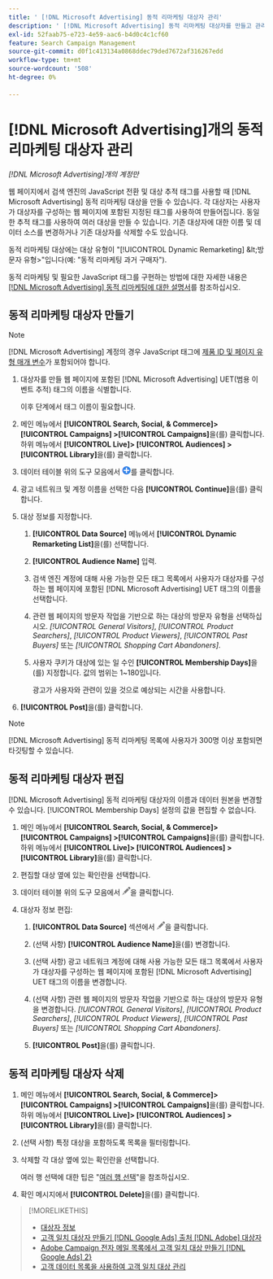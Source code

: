 ```yaml
---
title: ' [!DNL Microsoft Advertising] 동적 리마케팅 대상자 관리'
description: ' [!DNL Microsoft Advertising] 동적 리마케팅 대상자를 만들고 관리하는 방법을 알아봅니다.'
exl-id: 52faab75-e723-4e59-aac6-b4d0c4c1cf60
feature: Search Campaign Management
source-git-commit: d0f1c413134a0868ddec79ded7672af316267edd
workflow-type: tm+mt
source-wordcount: '508'
ht-degree: 0%

---
```


# [!DNL Microsoft Advertising]개의 동적 리마케팅 대상자 관리

*[!DNL Microsoft Advertising]개의 계정만*

웹 페이지에서 검색 엔진의 JavaScript 전환 및 대상 추적 태그를 사용할 때 [!DNL Microsoft Advertising] 동적 리마케팅 대상을 만들 수 있습니다. 각 대상자는 사용자가 대상자를 구성하는 웹 페이지에 포함된 지정된 태그를 사용하여 만들어집니다. 동일한 추적 태그를 사용하여 여러 대상을 만들 수 있습니다. 기존 대상자에 대한 이름 및 데이터 소스를 변경하거나 기존 대상자를 삭제할 수도 있습니다.

동적 리마케팅 대상에는 대상 유형이 &quot;[!UICONTROL Dynamic Remarketing] \&lt;방문자 유형\>&quot;입니다(예: &quot;동적 리마케팅 과거 구매자&quot;).

동적 리마케팅 및 필요한 JavaScript 태그를 구현하는 방법에 대한 자세한 내용은 [[!DNL Microsoft Advertising] 동적 리마케팅에 대한 설명서](https://help.ads.microsoft.com/#apex/ads/en/56910)를 참조하십시오.

## 동적 리마케팅 대상자 만들기

>[!NOTE]
>
>[!DNL Microsoft Advertising] 계정의 경우 JavaScript 태그에 [제품 ID 및 페이지 유형 매개 변수](https://help.ads.microsoft.com/#apex/ads/en/56910/1/#exp85)가 포함되어야 합니다.

1. 대상자를 만들 웹 페이지에 포함된 [!DNL Microsoft Advertising] UET(범용 이벤트 추적) 태그의 이름을 식별합니다.

   이후 단계에서 태그 이름이 필요합니다.

1. 메인 메뉴에서 **[!UICONTROL Search, Social, & Commerce]> [!UICONTROL Campaigns] >[!UICONTROL Campaigns]**&#x200B;을(를) 클릭합니다. 하위 메뉴에서 **[!UICONTROL Live]> [!UICONTROL Audiences] >[!UICONTROL Library]**&#x200B;을(를) 클릭합니다.

1. 데이터 테이블 위의 도구 모음에서 ![만들기](/help/search-social-commerce/assets/add.png "만들기")를 클릭합니다.

1. 광고 네트워크 및 계정 이름을 선택한 다음 **[!UICONTROL Continue]**&#x200B;을(를) 클릭합니다.

1. 대상 정보를 지정합니다.

   1. **[!UICONTROL Data Source]** 메뉴에서 **[!UICONTROL Dynamic Remarketing List]**&#x200B;을(를) 선택합니다.

   1. **[!UICONTROL Audience Name]** 입력.

   1. 검색 엔진 계정에 대해 사용 가능한 모든 태그 목록에서 사용자가 대상자를 구성하는 웹 페이지에 포함된 [!DNL Microsoft Advertising] UET 태그의 이름을 선택합니다.

   1. 관련 웹 페이지의 방문자 작업을 기반으로 하는 대상의 방문자 유형을 선택하십시오. *[!UICONTROL General Visitors]*, *[!UICONTROL Product Searchers]*, *[!UICONTROL Product Viewers]*, *[!UICONTROL Past Buyers]* 또는 *[!UICONTROL Shopping Cart Abandoners]*.

   1. 사용자 쿠키가 대상에 있는 일 수인 **[!UICONTROL Membership Days]**&#x200B;을(를) 지정합니다. 값의 범위는 1~180입니다.

      광고가 사용자와 관련이 있을 것으로 예상되는 시간을 사용합니다.

1. **[!UICONTROL Post]**&#x200B;을(를) 클릭합니다.

>[!NOTE]
>
>[!DNL Microsoft Advertising] 동적 리마케팅 목록에 사용자가 300명 이상 포함되면 타깃팅할 수 있습니다.

## 동적 리마케팅 대상자 편집

[!DNL Microsoft Advertising] 동적 리마케팅 대상자의 이름과 데이터 원본을 변경할 수 있습니다. [!UICONTROL Membership Days] 설정의 값을 편집할 수 없습니다.

1. 메인 메뉴에서 **[!UICONTROL Search, Social, & Commerce]> [!UICONTROL Campaigns] >[!UICONTROL Campaigns]**&#x200B;을(를) 클릭합니다. 하위 메뉴에서 **[!UICONTROL Live]> [!UICONTROL Audiences] >[!UICONTROL Library]**&#x200B;을(를) 클릭합니다.

1. 편집할 대상 옆에 있는 확인란을 선택합니다.

1. 데이터 테이블 위의 도구 모음에서 ![편집](/help/search-social-commerce/assets/edit.png "편집")을 클릭합니다.

1. 대상자 정보 편집:

   1. **[!UICONTROL Data Source]** 섹션에서 ![편집](/help/search-social-commerce/assets/edit.png "편집")을 클릭합니다.

   1. (선택 사항) **[!UICONTROL Audience Name]**&#x200B;을(를) 변경합니다.

   1. (선택 사항) 광고 네트워크 계정에 대해 사용 가능한 모든 태그 목록에서 사용자가 대상자를 구성하는 웹 페이지에 포함된 [!DNL Microsoft Advertising] UET 태그의 이름을 변경합니다.

   1. (선택 사항) 관련 웹 페이지의 방문자 작업을 기반으로 하는 대상의 방문자 유형을 변경합니다. *[!UICONTROL General Visitors]*, *[!UICONTROL Product Searchers]*, *[!UICONTROL Product Viewers]*, *[!UICONTROL Past Buyers]* 또는 *[!UICONTROL Shopping Cart Abandoners]*.

   1. **[!UICONTROL Post]**&#x200B;을(를) 클릭합니다.

## 동적 리마케팅 대상자 삭제

1. 메인 메뉴에서 **[!UICONTROL Search, Social, & Commerce]> [!UICONTROL Campaigns] >[!UICONTROL Campaigns]**&#x200B;을(를) 클릭합니다. 하위 메뉴에서 **[!UICONTROL Live]> [!UICONTROL Audiences] >[!UICONTROL Library]**&#x200B;을(를) 클릭합니다.

1. (선택 사항) 특정 대상을 포함하도록 목록을 필터링합니다.

1. 삭제할 각 대상 옆에 있는 확인란을 선택합니다.

   여러 행 선택에 대한 팁은 &quot;[여러 행 선택](/help/search-social-commerce/common-tasks/navigation-editing-selection/multiple-rows-select.md)&quot;을 참조하십시오.

1. 확인 메시지에서 **[!UICONTROL Delete]**&#x200B;을(를) 클릭합니다.

>[!MORELIKETHIS]
>
>* [대상자 정보](audience-about.md)
>* [고객 일치 대상자 만들기 [!DNL Google Ads] 출처 [!DNL Adobe] 대상자](google-audience-from-adobe-audience.md)
>* [Adobe Campaign 전자 메일 목록에서 고객 일치 대상 만들기 [!DNL Google Ads] 2&rbrace;](google-audience-from-campaign-email-list.md)
>* [고객 데이터 목록을 사용하여 고객 일치 대상 관리](audience-from-customer-data-list.md)
